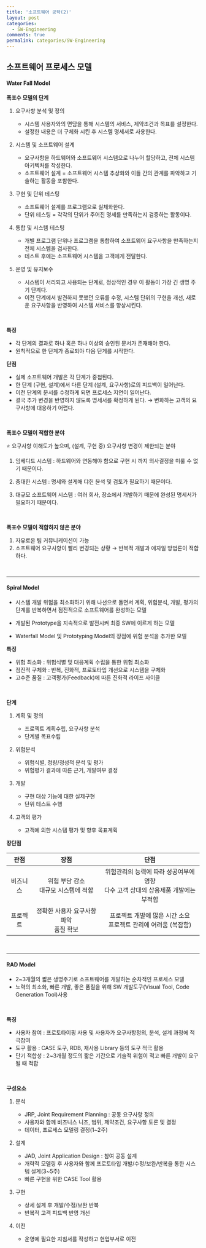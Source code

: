 ```yaml
---
title: '소프트웨어 공학(2)'
layout: post
categories:
  - SW-Engineering
comments: true
permalink: categories/SW-Engineering
---
```


## 소프트웨어 프로세스 모델

#### Water Fall Model

**폭포수 모델의 단계**

1. 요구사항 분석 및 정의

   - 시스템 사용자와의 면담을 통해 시스템의 서비스, 제약조건과 목표를 설정한다.
   - 설정한 내용은 더 구체화 시킨 후 시스템 명세서로 사용한다.

2. 시스템 및 소프트웨어 설계

   - 요구사항을 하드웨어와 소프트웨어 시스템으로 나누어 할당하고, 전체 시스템 아키텍처를 작성한다.
   - 소프트웨어 설계 = 소프트웨어 시스템 추상화와 이들 간의 관계를 파악하고 기술하는 활동을 포함한다.

3. 구현 및 단위 테스팅

   - 소프트웨어 설계를 프로그램으로 실체화한다.
   - 단위 테스팅 = 각각의 단위가 주어진 명세를 만족하는지 검증하는 활동이다.

4. 통합 및 시스템 테스팅

   - 개별 프로그램 단위나 프로그램을 통합하여 소프트웨어 요구사항을 만족하는지 전체 시스템을 검사한다.
   - 테스트 후에는 소프트웨어 시스템을 고객에게 전달한다.

5. 운영 및 유지보수

   - 시스템이 서리되고 사용되는 단계로, 정상적인 경우 이 활동이 가장 긴 생명 주기 단계다.
   - 이전 단계에서 발견하지 못했던 오류를 수정, 시스템 단위의 구현을 개선, 새로운 요구사항을 반영하여 시스템 서비스를 향상시킨다.

  <br>

**특징**

- 각 단계의 결과로 하나 혹은 하나 이상의 승인된 문서가 존재해야 한다.
- 원칙적으로 한 단계가 종료되야 다음 단게를 시작한다.
  <br>

**단점**

- 실제 소프트웨어 개발은 각 단계가 중첩된다.
- 한 단계 (구현, 설계)에서 다른 단계 (설계, 요구사항)로의 피드백이 일어난다.
- 이전 단계의 문서를 수정하게 되면 프로세스 지연이 일어난다.
- 결국 추가 변경을 반영하지 않도록 명세서를 확정하게 된다. → 변화하는 고객의 요구사항에 대응하기 어렵다.

<br>

**폭포수 모델이 적합한 분야**

⭐️ 요구사항 이해도가 높으며, (설계, 구현 중) 요구사항 변경이 제한되는 분야

1. 임베디드 시스템
   : 하드웨어와 연동해야 함으로 구현 시 까지 의사결정을 미룰 수 없기 때문이다.

2. 중대한 시스템
   : 명세와 설게애 댜헌 뷴석 및 검토가 필요하기 때문이다.

3. 대규모 소프트웨어 시스템
   : 여러 회사, 장소에서 개발하기 때문에 완성된 명세서가 필요하기 때문이다.

<br>

**폭포수 모델이 적합하지 않은 분야**

1. 자유로온 팀 커뮤니케이션이 가능
2. 소프트웨어 요구사항이 빨리 변경되는 상황 → 반복적 개발과 애자일 방법론이 적합하다.

<Br>
<hr>

#### Spiral Model

- 시스템 개발 위험을 최소화하기 위해 나선으로 돌면서 계획, 위험분석, 개발, 평가의 단계를 반복하면서 점진적으로 소프트웨어를 완성하는 모델

- 개발된 Prototype을 지속적으로 발전시켜 최종 SW에 이르게 하는 모델

- Waterfall Model 및 Prototyping Model의 장점에 위험 분석을 추가한 모델

**특징**

- 위험 최소화 : 위험식별 및 대응계획 수립을 통한 위험 최소화
- 점진적 구체화 : 반복, 진화적, 프로토타입 개선으로 시스템을 구체화
- 고수준 품질 : 고객평가(Feedback)에 따른 진화적 라이프 사이클

<br>

**단계**

1. 계획 및 정의

   - 프로젝트 계획수립, 요구사항 분석
   - 단계별 목표수립

2. 위험분석

   - 위험식별, 정량/정성적 분석 및 평가
   - 위험평가 결과에 따른 근거, 개발여부 결정

3. 개발

   - 구현 대상 기능에 대한 실제구현
   - 단위 테스트 수행

4. 고객의 평가

   - 고객에 의한 시스템 평가 및 향후 목표계획

**장단점**

|   관점   |                   장점                   |                                        단점                                         |
| :------: | :--------------------------------------: | :---------------------------------------------------------------------------------: |
| 비즈니스 |  위험 부담 감소<br>대규모 시스템에 적합  | 위험관리의 능력에 따라 성공여부에 영향<br>다수 고객 상대의 상용제품 개발에는 부적합 |
| 프로젝트 | 정확한 사용자 요구사항 파악<br>품질 확보 |          프로젝트 개발에 많은 시간 소요<br>프로젝트 관리에 어려움 (복잡함)          |

<br>
<hr>

#### RAD Model

- 2~3개월의 짧은 생명주기로 소프트웨어를 개발하는 순차적인 프로세스 모델
- 노력의 최소화, 빠른 개발, 좋은 품질을 위해 SW 개발도구(Visual Tool, Code Generation Tool)사용

<br>

**특징**

- 사용자 참여 : 프로토타이핑 사용 및 사용자가 요구사항정의, 분석, 설계 과정에 적극참여
- 도구 활용 : CASE 도구, RDB, 재사용 Library 등의 도구 적극 활용
- 단기 적합성 : 2~3개월 정도의 짧은 기간으로 기술적 위험이 적고 빠른 개발이 요구될 때 적합

<br>

**구성요소**

1. 분석

   - JRP, Joint Requirement Planning : 공동 요구사항 정의
   - 사용자와 함께 비즈니스 니즈, 범위, 제약조건, 요구사항 토론 및 결정
   - 데이터, 프로세스 모델링 결정(1~2주)

2. 설계

   - JAD, Joint Application Design : 참여 공동 설계
   - 개략적 모델링 후 사용자와 함께 프로토타입 개발/수정/보완/반복을 통한 시스템 설계(3~5주)
   - 빠른 구현을 위한 CASE Tool 활용

3. 구현

   - 상세 설계 후 개발/수정/보완 반복
   - 반복적 고객 피드백 반영 개선

4. 이전

   - 운영에 필요한 지침서를 작성하고 현업부서로 이전

